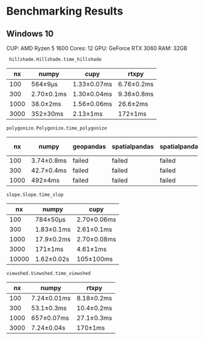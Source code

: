 Benchmarking Results
============

Windows 10
--------------
CUP: AMD Ryzen 5 1600
Cores: 12
GPU: GeForce RTX 3060
RAM: 32GB

```
 hillshade.Hillshade.time_hillshade
```
nx | numpy | cupy | rtxpy 
--- | --- | --- | --- 
100 | 564±9μs | 1.33±0.07ms | 6.76±0.2ms 
300 | 2.70±0.1ms | 1.30±0.04ms | 9.36±0.8ms 
1000 | 38.0±2ms | 1.56±0.06ms | 26.6±2ms
3000 | 352±30ms | 2.13±1ms | 172±1ms

```
polygonize.Polygonize.time_polygonize
```
nx | numpy | geopandas | spatialpandas | spatialpandas | rasterio-geopandas
--- | --- | --- | --- | --- | ---
100 | 3.74±0.8ms | failed | failed  | failed | failed
300 | 42.7±0.4ms | failed | failed  | failed | failed
1000 | 492±4ms | failed | failed | failed | failed

```
slope.Slope.time_slop
```
nx | numpy | cupy 
--- | --- | --- 
100 | 784±50μs | 2.70±0.06ms
300 | 1.83±0.1ms | 2.61±0.1ms
1000 | 17.9±0.2ms | 2.70±0.08ms
3000 | 171±1ms | 4.61±1ms
10000 | 1.62±0.02s | 105±100ms

```
viewshed.Viewshed.time_viewshed
```
nx | numpy | rtxpy 
--- | --- | --- 
100 | 7.24±0.01ms | 8.18±0.2ms
300 | 53.1±0.3ms | 10.4±0.2ms
1000 | 657±0.07ms | 27.1±0.3ms
3000 | 7.24±0.04s | 170±1ms
